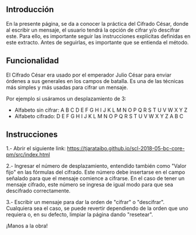 
## Introducción

En la presente página, se da a conocer la práctica del Cifrado César, donde al escribir un mensaje, el usuario tendrá la opción de cifrar y/o descifrar este. Para ello, es importante seguir las instrucciones explícitas definidas en este extracto.
Antes de seguirlas, es importante que se entienda el método.

## Funcionalidad

El Cifrado César era usado por el emperador Julio César para enviar órdenes a sus generales en los campos de batalla. Es una de las técnicas más simples y más usadas para cifrar un mensaje.

Por ejemplo si usáramos un desplazamiento de 3:

* Alfabeto sin cifrar: A B C D E F G H I J K L M N O P Q R S T U V W X Y Z
* Alfabeto cifrado: D E F G H I J K L M N O P Q R S T U V W X Y Z A B C

## Instrucciones

   1.- Abrir el siguiente link:
    https://tjarataibo.github.io/scl-2018-05-bc-core-pm/src/index.html

   2.- Ingresar el número de desplazamiento, entendido también como "Valor fijo" en las fórmulas del cifrado. Este número debe insertarse en el campo señalado para que el mensaje comience a cifrarse.
   En el caso de tener un mensaje cifrado, este número se ingresa de igual modo para que sea descifrado correctamente.
   
   3.- Escribir un mensaje para dar la orden de "cifrar" o "descifrar". 
   Cualquiera sea el caso, se puede revertir dependiendo de la orden que uno requiera o, en su defecto, limpiar la página dando "resetear".

¡Manos a la obra!
